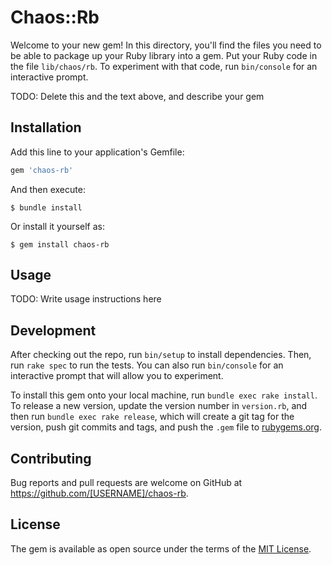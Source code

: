# Chaos::Rb

Welcome to your new gem! In this directory, you'll find the files you need to be able to package up your Ruby library into a gem. Put your Ruby code in the file `lib/chaos/rb`. To experiment with that code, run `bin/console` for an interactive prompt.

TODO: Delete this and the text above, and describe your gem

## Installation

Add this line to your application's Gemfile:

```ruby
gem 'chaos-rb'
```

And then execute:

    $ bundle install

Or install it yourself as:

    $ gem install chaos-rb

## Usage

TODO: Write usage instructions here

## Development

After checking out the repo, run `bin/setup` to install dependencies. Then, run `rake spec` to run the tests. You can also run `bin/console` for an interactive prompt that will allow you to experiment.

To install this gem onto your local machine, run `bundle exec rake install`. To release a new version, update the version number in `version.rb`, and then run `bundle exec rake release`, which will create a git tag for the version, push git commits and tags, and push the `.gem` file to [rubygems.org](https://rubygems.org).

## Contributing

Bug reports and pull requests are welcome on GitHub at https://github.com/[USERNAME]/chaos-rb.


## License

The gem is available as open source under the terms of the [MIT License](https://opensource.org/licenses/MIT).
